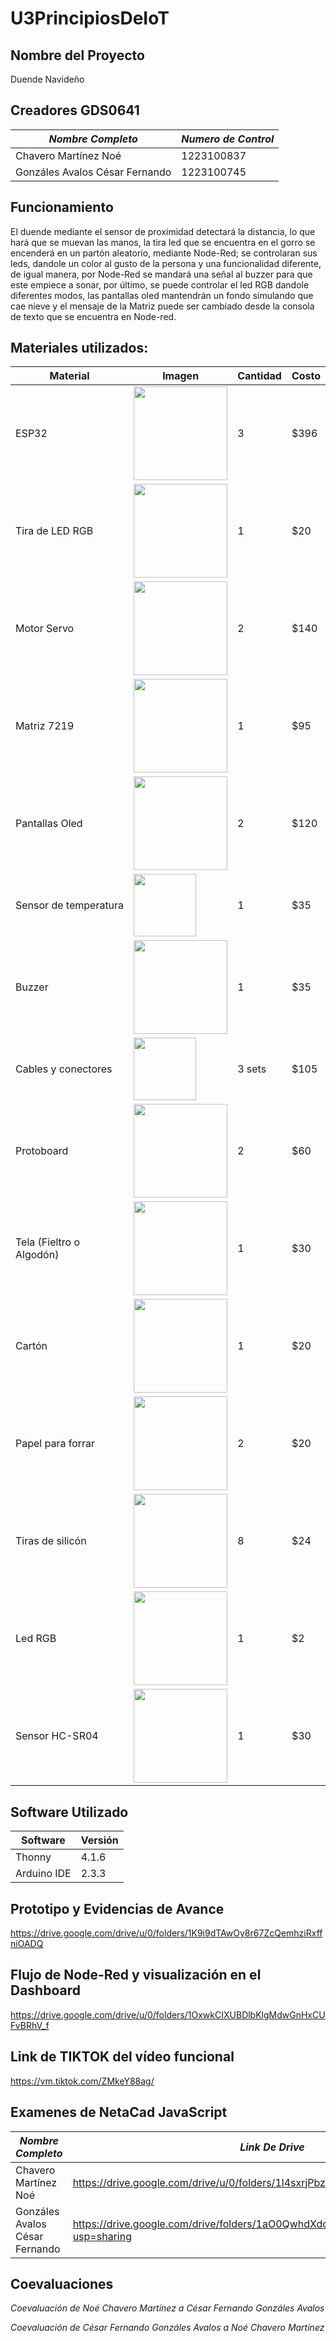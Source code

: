 # U3PrincipiosDeIoT #

## Nombre del Proyecto
  Duende Navideño
## Creadores GDS0641
| *Nombre Completo*| *Numero de Control* |
|-----------------|-------------|
| Chavero Martínez Noé | 1223100837 |
| Gonzáles Avalos César Fernando | 1223100745 |

## Funcionamiento
El duende mediante el sensor de proximidad detectará la distancia, lo que hará que se muevan las manos, la tira led que se encuentra en el gorro se encenderá en un partón aleatorio, mediante Node-Red; se controlaran sus leds, dandole un color al gusto de la persona y una funcionalidad diferente, de igual manera, por Node-Red se mandará una señal al buzzer para que este empiece a sonar, por último, se puede controlar el led RGB dandole diferentes modos, las pantallas oled mantendrán un fondo simulando que cae nieve y el mensaje de la Matriz puede ser cambiado desde la consola de texto que se encuentra en Node-red.

## Materiales utilizados:

| Material                | Imagen                                                                 | Cantidad | Costo |
|-------------------------|------------------------------------------------------------------------|----------|-------|
| ESP32                   | <img src="https://github.com/user-attachments/assets/f3099b50-c652-436f-bd88-ca77c850709a" width="150" /> | 3        | $396   |
| Tira de LED RGB         | <img src="https://www.steren.com.mx/media/catalog/product/cache/0236bbabe616ddcff749ccbc14f38bf2/image/20285eb3c/tira-led-multicolor-rgb-de-5-m.jpg" width="150" />     | 1        | $20    |
| Motor Servo             | <img src="https://www.steren.com.mx/media/catalog/product/cache/0236bbabe616ddcff749ccbc14f38bf2/image/196043d46/micro-servomotor-con-torque-de-1-8-kgf-cm.jpg" width="150" />    | 2        | $140    |
| Matriz 7219        |  <img src="https://http2.mlstatic.com/D_NQ_NP_818491-MLM31229841893_062019-O.webp" width="150" /> | 1        | $95    |
| Pantallas Oled          | <img src="https://m.media-amazon.com/images/I/61wye1QN4uL.jpg" width="150" />   | 2        | $120    |
| Sensor de temperatura   | <img src="https://www.330ohms.com/cdn/shop/products/photo_IC-20010_DHT11_DigitalTemperatureHumiditySensor_DHT11_01_700x700.png?v=1627344523" width="100" /> | 1        | $35    |
| Buzzer                  | <img src="https://uelectronics.com/wp-content/uploads/2018/02/AR0355-Buzzer_v3.jpg" width="150" />         | 1        | $35    |
| Cables y conectores     | <img src="https://www.steren.com.mx/media/catalog/product/cache/0236bbabe616ddcff749ccbc14f38bf2/image/19453a19e/juego-de-80-cables-de-15-cm-tipo-dupont.jpg" width="100" /> | 3 sets    | $105    |
| Protoboard              | <img src="https://aelectronics.com.mx/893/protoboard-blanca-de-830-puntos.jpg" width="150" />     | 2        | $60    |
| Tela (Fieltro o Algodón)| <img src="https://m.media-amazon.com/images/I/91dwfQpgQjL._AC_UF894,1000_QL80_.jpg" width="150" />    | 1        | $30    | Tela suave que se usará para cubrir la estructura del duende y darle una apariencia decorativa. |
| Cartón                  | <img src="https://encrypted-tbn0.gstatic.com/images?q=tbn:ANd9GcQnLIQAjgcOgnoNidi9iGAqGWCgLKrnXPPeJA&s" width="150" />      | 1        | $20    | Cartón utilizado para crear la estructura base del duende.                                   |
| Papel para forrar             | <img src="https://i.etsystatic.com/6659336/r/il/060459/402126400/il_fullxfull.402126400_lal6.jpg" width="150" />    | 2        | $20    |
| Tiras de silicón             | <img src="https://iweytextil.com.mx/wp-content/uploads/2024/03/0014-1.png" width="150" />    | 8        | $24    |
| Led RGB            | <img src="https://aelectronics.com.mx/metepec/5730-large_default/led-rgb-5mm-catodo-comun.jpg" width="150" />    | 1        | $2    |
| Sensor HC-SR04           | <img src="https://www.geekfactory.mx/wp-content/uploads/pinout-o-patillaje-sensor-hc-sr04.jpg" width="150" />    | 1       | $30    |

## Software Utilizado

| **Software**    | **Versión** |
|-----------------|-------------|
| Thonny          | 4.1.6       |
| Arduino IDE     | 2.3.3      | 


## Prototipo y Evidencias de Avance
https://drive.google.com/drive/u/0/folders/1K9i9dTAwOy8r67ZcQemhziRxffniOADQ

## Flujo de Node-Red y visualización en el Dashboard
https://drive.google.com/drive/u/0/folders/1OxwkCIXUBDlbKlgMdwGnHxCUFvBRhV_f

## Link de TIKTOK del vídeo funcional
https://vm.tiktok.com/ZMkeY88ag/

## Examenes de NetaCad JavaScript
| *Nombre Completo*| *Link De Drive* |
|-----------------|-------------|
| Chavero Martínez Noé | https://drive.google.com/drive/u/0/folders/1l4sxrjPbzvsnhz7PcNK21zvHOSJfkE9T |
| Gonzáles Avalos César Fernando | https://drive.google.com/drive/folders/1aO0QwhdXdoQbOhvzROJhbEpXkvOZhwRr?usp=sharing |



## Coevaluaciones
*Coevaluación de Noé Chavero Martínez a César Fernando Gonzáles Avalos*

*Coevaluación de César Fernando Gonzáles Avalos a Noé Chavero Martínez*




